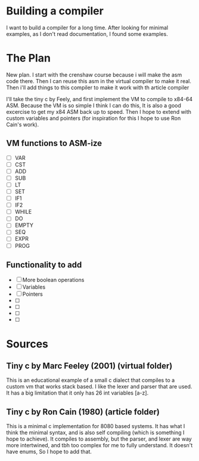 # Building a compiler
I want to build a compiler for a long time. After looking for minimal examples, as I don't read documentation, I found some examples.

# The Plan
New plan. I start with the crenshaw course because i will make the asm code there. Then I can reuse this asm in the virtual compiler to make it real. Then i'll add things to this compiler to make it work with th article compiler

I'll take the tiny c by Feely, and first implement the VM to compile to x84-64 ASM. Because the VM is so simple I think I can do this, It is also a good excercise to get my x84 ASM back up to speed. Then I hope to extend with custom variables and pointers (for inspiration for this I hope to use Ron Cain's work).

## VM functions to ASM-ize
 - [ ] VAR
 - [ ] CST
 - [ ] ADD
 - [ ] SUB
 - [ ] LT
 - [ ] SET
 - [ ] IF1
 - [ ] IF2
 - [ ] WHILE
 - [ ] DO
 - [ ] EMPTY
 - [ ] SEQ
 - [ ] EXPR
 - [ ] PROG

## Functionality to add
 - [ ] More boolean operations
 - [ ] Variables
 - [ ] Pointers
 - [ ] 
 - [ ] 
 - [ ] 
 - [ ] 

# Sources
## Tiny c by Marc Feeley (2001) (virtual folder)
This is an educational example of a small c dialect that compiles to a custom vm that works stack based. I like the lexer and parser that are used. It has a big limitation that it only has 26 int variables [a-z].

## Tiny c by Ron Cain (1980) (article folder)
This is a minimal c implementation for 8080 based systems. It has what I think the minimal syntax, and is also self compiling (which is something I hope to achieve). It compiles to assembly, but the parser, and lexer are way more intertwined, and tbh too complex for me to fully understand. It doesn't have enums, So I hope to add that.
